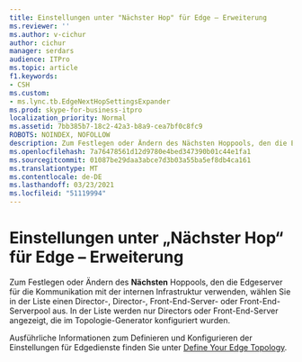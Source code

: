 ```yaml
---
title: Einstellungen unter "Nächster Hop" für Edge – Erweiterung
ms.reviewer: ''
ms.author: v-cichur
author: cichur
manager: serdars
audience: ITPro
ms.topic: article
f1.keywords:
- CSH
ms.custom:
- ms.lync.tb.EdgeNextHopSettingsExpander
ms.prod: skype-for-business-itpro
localization_priority: Normal
ms.assetid: 7bb385b7-18c2-42a3-b8a9-cea7bf0c8fc9
ROBOTS: NOINDEX, NOFOLLOW
description: Zum Festlegen oder Ändern des Nächsten Hoppools, den die Edgeserver für die Kommunikation mit der internen Infrastruktur verwenden, wählen Sie in der Liste einen Director-, Director-, Front-End-Server- oder Front-End-Serverpool aus. In der Liste werden nur Directors oder Front-End-Server angezeigt, die im Topologie-Generator konfiguriert wurden.
ms.openlocfilehash: 7a76478561d12d9780e4bed347390b01c44e1fa1
ms.sourcegitcommit: 01087be29daa3abce7d3b03a55ba5ef8db4ca161
ms.translationtype: MT
ms.contentlocale: de-DE
ms.lasthandoff: 03/23/2021
ms.locfileid: "51119994"
---
```

# <a name="edge-next-hop-settings-expander"></a>Einstellungen unter „Nächster Hop“ für Edge – Erweiterung

Zum Festlegen oder Ändern des **Nächsten** Hoppools, den die Edgeserver für die Kommunikation mit der internen Infrastruktur verwenden, wählen Sie in der Liste einen Director-, Director-, Front-End-Server- oder Front-End-Serverpool aus. In der Liste werden nur Directors oder Front-End-Server angezeigt, die im Topologie-Generator konfiguriert wurden.

Ausführliche Informationen zum Definieren und Konfigurieren der Einstellungen für Edgedienste finden Sie unter [Define Your Edge Topology](/previous-versions/office/lync-server-2013/lync-server-2013-define-your-edge-topology).